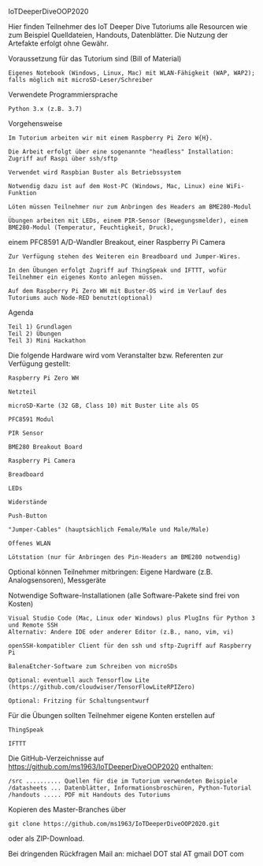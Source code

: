IoTDeeperDiveOOP2020

Hier finden Teilnehmer des IoT Deeper Dive Tutoriums alle Resourcen wie zum Beispiel Quelldateien, Handouts, Datenblätter.
Die Nutzung der Artefakte erfolgt ohne Gewähr.

  Voraussetzung für das Tutorium sind (Bill of Material)

    Eigenes Notebook (Windows, Linux, Mac) mit WLAN-Fähigkeit (WAP, WAP2); 
    falls möglich mit microSD-Leser/Schreiber
    
  Verwendete Programmiersprache
  
    Python 3.x (z.B. 3.7)
  
  Vorgehensweise
  
    Im Tutorium arbeiten wir mit einem Raspberry Pi Zero W{H}. 
  
    Die Arbeit erfolgt über eine sogenannte "headless" Installation: Zugriff auf Raspi über ssh/sftp
    
    Verwendet wird Raspbian Buster als Betriebssystem
    
    Notwendig dazu ist auf dem Host-PC (Windows, Mac, Linux) eine WiFi-Funktion
    
    Löten müssen Teilnehmer nur zum Anbringen des Headers am BME280-Modul
    
    Übungen arbeiten mit LEDs, einem PIR-Sensor (Bewegungsmelder), einem BME280-Modul (Temperatur, Feuchtigkeit, Druck), 
   einem PFC8591 A/D-Wandler Breakout, einer Raspberry Pi Camera
    
    Zur Verfügung stehen des Weiteren ein Breadboard und Jumper-Wires.
    
    In den Übungen erfolgt Zugriff auf ThingSpeak und IFTTT, wofür Teilnehmer ein eigenes Konto anlegen müssen.
    
    Auf dem Raspberry Pi Zero WH mit Buster-OS wird im Verlauf des Tutoriums auch Node-RED benutzt(optional)
    
  Agenda
  
    Teil 1) Grundlagen
    Teil 2) Übungen
    Teil 3) Mini Hackathon
  
  
  Die folgende Hardware wird vom Veranstalter bzw. Referenten zur Verfügung gestellt:
  
    Raspberry Pi Zero WH
    
    Netzteil
    
    microSD-Karte (32 GB, Class 10) mit Buster Lite als OS
    
    PFC8591 Modul
    
    PIR Sensor
    
    BME280 Breakout Board
    
    Raspberry Pi Camera 
    
    Breadboard
    
    LEDs
    
    Widerstände
    
    Push-Button
    
    "Jumper-Cables" (hauptsächlich Female/Male und Male/Male)
    
    Offenes WLAN
    
    Lötstation (nur für Anbringen des Pin-Headers am BME280 notwendig)
    
    
Optional können Teilnehmer mitbringen: Eigene Hardware (z.B. Analogsensoren), Messgeräte
  

Notwendige Software-Installationen (alle Software-Pakete sind frei von Kosten)


    Visual Studio Code (Mac, Linux oder Windows) plus PlugIns für Python 3 und Remote SSH
    Alternativ: Andere IDE oder anderer Editor (z.B., nano, vim, vi)
  
    openSSH-kompatibler Client für den ssh und sftp-Zugriff auf Raspberry Pi
  
    BalenaEtcher-Software zum Schreiben von microSDs
  
    Optional: eventuell auch Tensorflow Lite (https://github.com/cloudwiser/TensorFlowLiteRPIZero)
    
    Optional: Fritzing für Schaltungsentwurf
  
Für die Übungen sollten Teilnehmer eigene Konten erstellen auf

    ThingSpeak
  
    IFTTT
    
Die GitHub-Verzeichnisse auf https://github.com/ms1963/IoTDeeperDiveOOP2020 enthalten:

    /src .......... Quellen für die im Tutorium verwendeten Beispiele 
    /datasheets ... Datenblätter, Informationsbroschüren, Python-Tutorial
    /handouts ..... PDF mit Handouts des Tutoriums
  
Kopieren des Master-Branches über 

    git clone https://github.com/ms1963/IoTDeeperDiveOOP2020.git 
    
oder als 
    ZIP-Download.

Bei dringenden Rückfragen Mail an: michael DOT stal AT gmail DOT com
